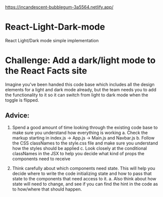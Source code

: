 https://incandescent-bubblegum-3a5564.netlify.app/

# React-Light-Dark-mode
React Light/Dark mode simple implementation

# Challenge: Add a dark/light mode to the React Facts site

Imagine you've been handed this code base which includes
all the design elements for a light and dark mode already,
but the team needs you to add the functionality to it so
it can switch from light to dark mode when the toggle is
flipped.

## Advice:
1. Spend a good amount of time looking through the existing
code base to make sure you understand how everything is
working
    a. Check the markup starting in index.js -> App.js
    -> Main.js and Navbar.js
    b. Follow the CSS classNames to the style.css file
    and make sure you understand how the styles should
    be applied
    c. Look closely at the conditional classNames in
    the JSX to help you decide what kind of props
    the components need to receive

2. Think carefully about which components need state.
This will help you decide where to write the code
initializing state and how to pass that state to
the components that need access to it.
    a. Also think about how state will need to change,
    and see if you can find the hint in the code as
    to how/where that should happen.